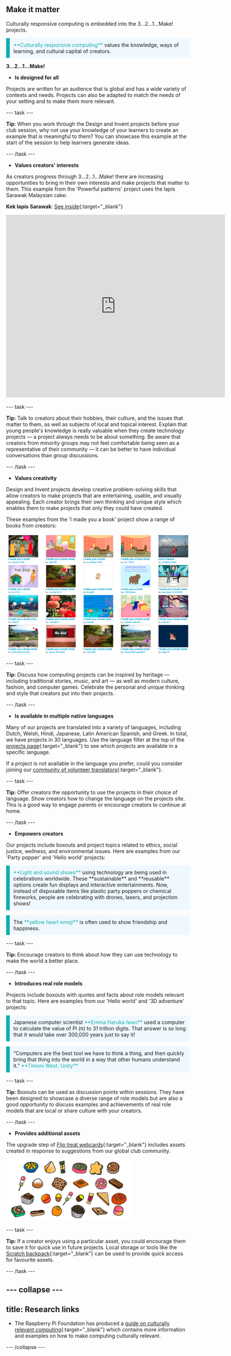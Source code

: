## Make it matter

Culturally responsive computing is embedded into the 3...2...1...Make! projects. 

<p style="border-left: solid; border-width:10px; border-color: #0faeb0; background-color: aliceblue; padding: 10px;">
<span style="color: #0faeb0">**Culturally responsive computing**</span> values the knowledge, ways of learning, and cultural capital of creators.</p>


**3...2...1...Make!**

+ **Is designed for all**

Projects are written for an audience that is global and has a wide variety of contexts and needs. Projects can also be adapted to match the needs of your setting and to make them more relevant.   

--- task ---

**Tip:** When you work through the Design and Invent projects before your club session, why not use your knowledge of your learners to create an example that is meaningful to them? You can showcase this example at the start of the session to help learners generate ideas. 

--- /task ---

+ **Values creators' interests** 

As creators progress through 3...2...1...Make! there are increasing opportunities to bring in their own interests and make projects that matter to them. This example from the 'Powerful patterns' project uses the lapis Sarawak Malaysian cake:

**Kek lapis Sarawak**: [See inside](https://trinket.io/python/81be7eb895){:target="_blank"}
<div class="trinket">
  <iframe src="https://trinket.io/embed/python/81be7eb895?outputOnly=true&start=result" width="600" height="500" frameborder="0" marginwidth="0" marginheight="0" allowfullscreen>
  </iframe>
</div>

--- task ---

**Tip:** Talk to creators about their hobbies, their culture, and the issues that matter to them, as well as subjects of local and topical interest. Explain that young people's knowledge is really valuable when they create technology projects &mdash; a project always needs to be about something. Be aware that creators from minority groups may not feel comfortable being seen as a representative of their community &mdash; it can be better to have individual conversations than group discussions. 

--- /task ---

+ **Values creativity** 

Design and Invent projects develop creative problem-solving skills that allow creators to make projects that are entertaining, usable, and visually appealing. Each creator brings their own thinking and unique style which enables them to make projects that only they could have created.

These examples from the 'I made you a book' project show a range of books from creators:

![A collection of thumbnails showing different projects made by creators for the 'I made you a book' project.](images/book.png)

--- task ---

**Tip:** Discuss how computing projects can be inspired by heritage &mdash; including traditional stories, music, and art &mdash; as well as modern culture, fashion, and computer games. Celebrate the personal and unique thinking and style that creators put into their projects. 

--- /task ---

+ **Is available in multiple native languages** 

Many of our projects are translated into a variety of languages, including Dutch, Welsh, Hindi, Japanese, Latin American Spanish, and Greek. In total, we have projects in 30 languages. Use the language filter at the top of the [projects page](https://projects.raspberrypi.org/en/projects){:target="_blank"} to see which projects are available in a specific language.

If a project is not available in the language you prefer, could you consider joining our [community of volunteer translators](https://projects.raspberrypi.org/en/projects/getting-started-with-translation){:target="_blank"}.

--- task ---

**Tip:** Offer creators the opportunity to use the projects in their choice of language. Show creators how to change the language on the projects site. This is a good way to engage parents or encourage creators to continue at home.

--- /task ---

+ **Empowers creators** 

Our projects include boxouts and project topics related to ethics, social justice, wellness, and environmental issues. Here are examples from our 'Party popper' and 'Hello world' projects:

<p style="border-left: solid; border-width:10px; border-color: #0faeb0; background-color: aliceblue; padding: 10px;">
<span style="color: #0faeb0">**Light and sound shows**</span> using technology are being used in celebrations worldwide. These **sustainable** and **reusable** options create fun displays and interactive entertainments. Now, instead of disposable items like plastic party poppers or chemical fireworks, people are celebrating with drones, lasers, and projection shows!</p>

<p style="border-left: solid; border-width:10px; border-color: #0faeb0; background-color: aliceblue; padding: 10px;">
The <span style="color: #0faeb0">**yellow heart emoji**</span> is often used to show friendship and happiness.</p>
  

--- task ---

**Tip:** Encourage creators to think about how they can use technology to make the world a better place. 

--- /task ---


+ **Introduces real role models**

Projects include boxouts with quotes and facts about role models relevant to that topic. Here are examples from our 'Hello world' and '3D adventure' projects:

<p style="border-left: solid; border-width:10px; border-color: #0faeb0; background-color: aliceblue; padding: 10px;">
Japanese computer scientist <span style="color: #0faeb0">**Emma Haruka Iwao**</span> used a computer to calculate the value of Pi (π) to 31 trillion digits. That answer is so long that it would take over 300,000 years just to say it!</p>

<p style="border-left: solid; border-width:10px; border-color: #0faeb0; background-color: aliceblue; padding: 10px;">
“Computers are the best tool we have to think a thing, and then quickly bring that thing into the world in a way that other humans understand it.” <span style="color: #0faeb0">**Timoni West, Unity**</span></p> 

--- task ---

**Tip:** Boxouts can be used as discussion points within sessions. They have been designed to showcase a diverse range of role models but are also a good opportunity to discuss examples and achievements of real role models that are local or share culture with your creators. 

--- /task ---


+ **Provides additional assets**

The upgrade step of [Flip treat webcards](https://projects.raspberrypi.org/en/projects/flip-treat-webcards/6){:target="_blank"} includes assets created in response to suggestions from our global club community.

![A collection of graphics representing treats from around the world.](images/treats.png)

--- task ---

**Tip:** If a creator enjoys using a particular asset, you could encourage them to save it for quick use in future projects. Local storage or tools like the [Scratch backpack](https://projects.raspberrypi.org/en/projects/scratch-backpack){:target="_blank"} can be used to provide quick access for favourite assets.

--- /task ---


--- collapse ---
---
title: Research links
---

+ The Raspberry Pi Foundation has produced a [guide on culturally relevant computing](https://www.raspberrypi.org/blog/culturally-relevant-computing-curriculum-guidelines-for-teachers/){:target="_blank"} which contains more information and examples on how to make computing culturally relevant. 

--- /collapse ---
